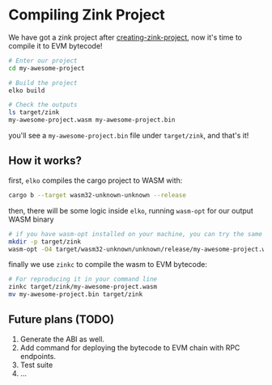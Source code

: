 # Compiling Zink Project

We have got a zink project after [creating-zink-project][create], now it's time to compile
it to EVM bytecode!

```bash
# Enter our project
cd my-awesome-project

# Build the project
elko build

# Check the outputs
ls target/zink
my-awesome-project.wasm my-awesome-project.bin
```

you'll see a `my-awesome-project.bin` file under `target/zink`, and that's it!

## How it works?

first, `elko` compiles the cargo project to WASM with:

```bash
cargo b --target wasm32-unknown-unknown --release
```

then, there will be some logic inside `elko`, running `wasm-opt` for our output
WASM binary

```bash
# if you have wasm-opt installed on your machine, you can try the same
mkdir -p target/zink
wasm-opt -O4 target/wasm32-unknown/unknown/release/my-awesome-project.wasm -o target/zink/my-awesome-project.wasm
```

finally we use `zinkc` to compile the wasm to EVM bytecode:

```bash
# For reproducing it in your command line
zinkc target/zink/my-awesome-project.wasm
mv my-awesome-project.bin target/zink
```

## Future plans (TODO)

1. Generate the ABI as well.
2. Add command for deploying the bytecode to EVM chain with RPC endpoints.
3. Test suite
4. ...

[create]: /tutorial/create-zink-project.html
